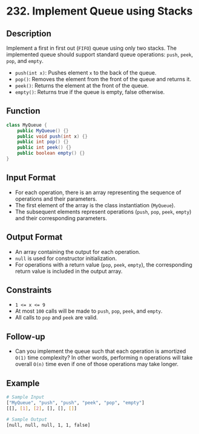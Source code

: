 # 232. Implement Queue using Stacks

## Description

Implement a first in first out (`FIFO`) queue using only two stacks. The implemented queue should support standard queue operations: `push`, `peek`, `pop`, and `empty`.

- `push(int x)`: Pushes element `x` to the back of the queue.
- `pop()`: Removes the element from the front of the queue and returns it.
- `peek()`: Returns the element at the front of the queue.
- `empty()`: Returns true if the queue is empty, false otherwise.

## Function

```java
class MyQueue {
    public MyQueue() {}
    public void push(int x) {}
    public int pop() {}
    public int peek() {}
    public boolean empty() {}
}
```

## Input Format

- For each operation, there is an array representing the sequence of operations and their parameters.
- The first element of the array is the class instantiation (`MyQueue`).
- The subsequent elements represent operations (`push`, `pop`, `peek`, `empty`) and their corresponding parameters.

## Output Format

- An array containing the output for each operation.
- `null` is used for constructor initialization.
- For operations with a return value (`pop`, `peek`, `empty`), the corresponding return value is included in the output array.

## Constraints

- `1 <= x <= 9`
- At most `100` calls will be made to `push`, `pop`, `peek`, and `empty`.
- All calls to `pop` and `peek` are valid.

## Follow-up

- Can you implement the queue such that each operation is amortized `O(1)` time complexity? In other words, performing n operations will take overall `O(n)` time even if one of those operations may take longer.

## Example

```bash
# Sample Input
["MyQueue", "push", "push", "peek", "pop", "empty"]
[[], [1], [2], [], [], []]

# Sample Output
[null, null, null, 1, 1, false]
```
